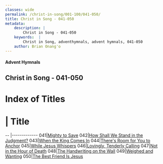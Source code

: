 ```yaml
---
classes: wide
permalink: /christ-in-song/001-100/041-050/
title: Christ in Song - 041-050
metadata:
    description: |
        Christ in Song - 041-050
    keywords:  |
        Christ in Song, adventhymnals, advent hymnals, 041-050
    author: Brian Onang'o
---
```


#### Advent Hymnals
## Christ in Song - 041-050

# Index of Titles
# | Title                        
-- |-------------
041|[Mighty to Save](/christ-in-song/001-100/041-050/Mighty-to-Save)
042|[How Shall We Stand in the Judgment?](/christ-in-song/001-100/041-050/How-Shall-We-Stand-in-the-Judgment)
043|[When the King Comes In](/christ-in-song/001-100/041-050/When-the-King-Comes-In)
044|[There's Room for You to Anchor](/christ-in-song/001-100/041-050/There's-Room-for-You-to-Anchor)
045|[While Jesus Whispers](/christ-in-song/001-100/041-050/While-Jesus-Whispers)
046|[Lovingly, Tenderly Calling](/christ-in-song/001-100/041-050/Lovingly,-Tenderly-Calling)
047|[Not in the Hour of Death](/christ-in-song/001-100/041-050/Not-in-the-Hour-of-Death)
048|[The Handwriting on the Wall](/christ-in-song/001-100/041-050/The-Handwriting-on-the-Wall)
049|[Weighed and Wanting](/christ-in-song/001-100/041-050/Weighed-and-Wanting)
050|[The Best Friend Is Jesus](/christ-in-song/001-100/041-050/The-Best-Friend-Is-Jesus)